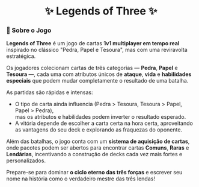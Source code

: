 <h1 align="center">✨ Legends of Three ✨</h1>

### 📜 Sobre o Jogo

**Legends of Three** é um jogo de cartas **1v1 multiplayer em tempo real** inspirado no clássico "Pedra, Papel e Tesoura", mas com uma reviravolta estratégica.

Os jogadores colecionam cartas de três categorias — **Pedra**, **Papel** e **Tesoura** —, cada uma com atributos únicos de **ataque**, **vida** e **habilidades especiais** que podem mudar completamente o resultado de uma batalha.

As partidas são rápidas e intensas:

- O tipo de carta ainda influencia (Pedra > Tesoura, Tesoura > Papel, Papel > Pedra),  
  mas os atributos e habilidades podem inverter o resultado esperado.
- A vitória depende de escolher a carta certa na hora certa, aproveitando as vantagens do seu deck e explorando as fraquezas do oponente.

Além das batalhas, o jogo conta com um **sistema de aquisição de cartas**, onde pacotes podem ser abertos para encontrar cartas **Comuns**, **Raras** e **Lendárias**, incentivando a construção de decks cada vez mais fortes e personalizados.

Prepare-se para dominar **o ciclo eterno das três forças** e escrever seu nome na história como o verdadeiro mestre das três lendas!
